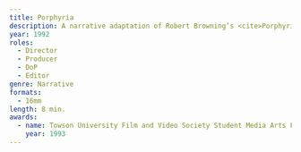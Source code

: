 ```yaml
---
title: Porphyria
description: A narrative adaptation of Robert Browning’s <cite>Porphyria’s Lover</cite>.
year: 1992
roles:
  - Director
  - Producer
  - DoP
  - Editor
genre: Narrative
formats:
  - 16mm
length: 8 min.
awards:
  - name: Towson University Film and Video Society Student Media Arts Festival<br />First Place – Narrative Film
    year: 1993
---
```


